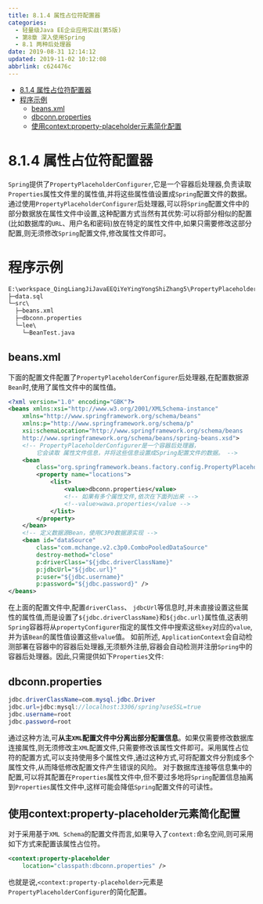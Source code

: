 ```yaml
---
title: 8.1.4 属性占位符配置器
categories: 
  - 轻量级Java EE企业应用实战(第5版)
  - 第8章 深入使用Spring
  - 8.1 两种后处理器
date: 2019-08-31 12:14:12
updated: 2019-11-02 10:12:08
abbrlink: c624476c
---
```

<div id='my_toc'>

- [8.1.4 属性占位符配置器](/JavaReadingNotes/c624476c/#8-1-4-属性占位符配置器)
- [程序示例](/JavaReadingNotes/c624476c/#程序示例)
    - [beans.xml](/JavaReadingNotes/c624476c/#beans-xml)
    - [dbconn.properties](/JavaReadingNotes/c624476c/#dbconn-properties)
    - [使用context:property-placeholder元素简化配置](/JavaReadingNotes/c624476c/#使用context-property-placeholder元素简化配置)

</div>
<!--more-->
<script>if (navigator.platform.toLowerCase() == 'win32'){document.getElementById('my_toc').style.display = 'none';}</script>

<!--end-->
<!--SSTStart-->
# 8.1.4 属性占位符配置器 #
`Spring`提供了`PropertyPlaceholderConfigurer`,它是一个容器后处理器,负责读取`Properties`属性文件里的属性值,并将这些属性值设置成`Spring`配置文件的数据。
通过使用`PropertyPlaceholderConfigurer`后处理器,可以将`Spring`配置文件中的部分数据放在属性文件中设置,这种配置方式当然有其优势:可以将部分相似的配置(比如数据库的`URL`、用户名和密码)放在特定的属性文件中,如果只需要修改这部分配置,则无须修改`Spring`配置文件,修改属性文件即可。
# 程序示例 #
```cmd
E:\workspace_QingLiangJiJavaEEQiYeYingYongShiZhang5\PropertyPlaceholderConfigurer
├─data.sql
└─src\
  ├─beans.xml
  ├─dbconn.properties
  └─lee\
    └─BeanTest.java
```
## beans.xml ##
下面的配置文件配置了`PropertyPlaceholderConfigurer`后处理器,在配置数据源`Bean`时,使用了属性文件中的属性值。
```xml
<?xml version="1.0" encoding="GBK"?>
<beans xmlns:xsi="http://www.w3.org/2001/XMLSchema-instance"
    xmlns="http://www.springframework.org/schema/beans"
    xmlns:p="http://www.springframework.org/schema/p"
    xsi:schemaLocation="http://www.springframework.org/schema/beans
    http://www.springframework.org/schema/beans/spring-beans.xsd">
    <!-- PropertyPlaceholderConfigurer是一个容器后处理器，
        它会读取 属性文件信息，并将这些信息设置成Spring配置文件的数据。 -->
    <bean
        class="org.springframework.beans.factory.config.PropertyPlaceholderConfigurer">
        <property name="locations">
            <list>
                <value>dbconn.properties</value>
                <!-- 如果有多个属性文件,依次在下面列出来 -->
                <!--value>wawa.properties</value -->
            </list>
        </property>
    </bean>
    <!-- 定义数据源Bean，使用C3P0数据源实现 -->
    <bean id="dataSource"
        class="com.mchange.v2.c3p0.ComboPooledDataSource"
        destroy-method="close" 
        p:driverClass="${jdbc.driverClassName}"
        p:jdbcUrl="${jdbc.url}"
        p:user="${jdbc.username}"
        p:password="${jdbc.password}" />
</beans>
```
<!--replace:jdbcUrl=jdbc U R L-->

在上面的配置文件中,配置`driverClass`、 `jdbcUrl`等信息时,并未直接设置这些属性的属性值,而是设置了`${jdbc.driverClassName}`和`${jdbc.url}`属性值,这表明`Spring`容器将从`propertyConfigurer`指定的属性文件中搜索这些`key`对应的`value`,并为该`Bean`的属性值设置这些`value`值。
如前所述, `ApplicationContext`会自动检测部署在容器中的容器后处理器,无须额外注册,容器会自动检测并注册`Spring`中的容器后处理器。因此,只需提供如下`Properties`文件:
## dbconn.properties ##
```java
jdbc.driverClassName=com.mysql.jdbc.Driver
jdbc.url=jdbc:mysql://localhost:3306/spring?useSSL=true
jdbc.username=root
jdbc.password=root
```
通过这种方法,可**从主`XML`配置文件中分离出部分配置信息**。如果仅需要修改数据库连接属性,则无须修改主`XML`配置文件,只需要修改该属性文件即可。采用属性占位符的配置方式,可以支持使用多个属性文件,通过这种方式,可将配置文件分割成多个属性文件,从而降低修改配置文件产生错误的风险。
对于数据库连接等信息集中的配置,可以将其配置在`Properties`属性文件中,但不要过多地将`Spring`配置信息抽离到`Properties`属性文件中,这样可能会降低`Spring`配置文件的可读性。

## 使用context:property-placeholder元素简化配置 ##
对于采用基于`XML Schema`的配置文件而言,如果导入了`context:`命名空间,则可采用如下方式来配置该属性占位符。
```xml
<context:property-placeholder
    location="classpath:dbconn.properties" />
```
也就是说,`<context:property-placeholder>`元素是`PropertyPlaceholderConfigurer`的简化配置。
<!--SSTStop-->

